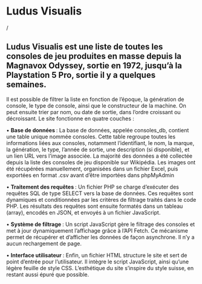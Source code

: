 <h1>Ludus Visualis</h1>

<a src="https://marwan.zalagh.mmi-velizy.fr/ludus_visualis">/<a>

<h2>Ludus Visualis est une liste de toutes les consoles de jeu produites en masse
depuis la Magnavox Odyssey, sortie en 1972, jusqu’à la Playstation 5 Pro,
sortie il y a quelques semaines.</h2>

<p>Il est possible de filtrer la liste en fonction de l’époque, la génération de
console, le type de console, ainsi que le constructeur de la machine. On peut
ensuite trier par nom, ou date de sortie, dans l’ordre croissant ou décroissant.
Le site fonctionne en quatre couches : </p>

• <strong>Base de données </strong>: La base de données, appelée consoles_db, contient
une table unique nommée consoles. Cette table regroupe toutes les
informations liées aux consoles, notamment l’identifiant, le nom, la marque,
la génération, le type, l’année de sortie, une description (si disponible), et
un lien URL vers l’image associée. La majorité des données a été collectée
depuis la liste des consoles de jeu disponible sur Wikipédia. Les images
ont été récupérées manuellement, organisées dans un fichier Excel, puis
exportées en format .csv avant d’être importées dans phpMyAdmin

• <strong>Traitement des requêtes </strong>: Un fichier PHP se charge d’exécuter des
requêtes SQL de type SELECT vers la base de données. Ces requêtes
sont dynamiques et conditionnées par les critères de filtrage traités dans
le code PHP. Les résultats des requêtes sont ensuite formatés dans un
tableau (array), encodés en JSON, et envoyés à un fichier JavaScript.

• <strong>Système de filtrage </strong>: Un script JavaScript gère le filtrage des consoles et
met à jour dynamiquement l’affichage grâce à l’API Fetch. Ce mécanisme
permet de récupérer et d’afficher les données de façon asynchrone. Il n’y a
aucun rechargement de page.

• <strong>Interface utilisateur </strong>: Enfin, un fichier HTML structure le site et sert de point
d’entrée pour l’utilisateur. Il intègre le script JavaScript, ainsi qu’une légère
feuille de style CSS. L’esthétique du site s’inspire du style suisse, en restant
aussi épuré que possible.

